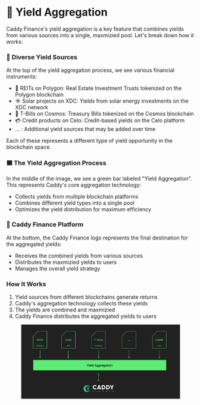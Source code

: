 # 🛬 Yield Aggregation

Caddy Finance's yield aggregation is a key feature that combines yields from various sources into a single, maxmizied pool. Let's break down how it works:

### 🌈 Diverse Yield Sources

At the top of the yield aggregation process, we see various financial instruments:

* 🏢 REITs on Polygon: Real Estate Investment Trusts tokenized on the Polygon blockchain
* ☀️ Solar projects on XDC: Yields from solar energy investments on the XDC network
* 📜 T-Bills on Cosmos: Treasury Bills tokenized on the Cosmos blockchain
* 💳 Credit products on Celo: Credit-based yields on the Celo platform
* ... : Additional yield sources that may be added over time

Each of these represents a different type of yield opportunity in the blockchain space.

### 🟩 The Yield Aggregation Process

In the middle of the image, we see a green bar labeled "Yield Aggregation". This represents Caddy's core aggregation technology:

* Collects yields from multiple blockchain platforms
* Combines different yield types into a single pool
* Optimizes the yield distribution for maximum efficiency

### 🎯 Caddy Finance Platform

At the bottom, the Caddy Finance logo represents the final destination for the aggregated yields:

* Receives the combined yields from various sources
* Distributes the maxmizied yields to users
* Manages the overall yield strategy

### How It Works

1. Yield sources from different blockchains generate returns
2. Caddy's aggregation technology collects these yields
3. The yields are combined and maxmizied
4. Caddy Finance distributes the aggregated yields to users

<figure><img src=".gitbook/assets/Screenshot 2024-10-01 at 23.29.41.png" alt=""><figcaption></figcaption></figure>
